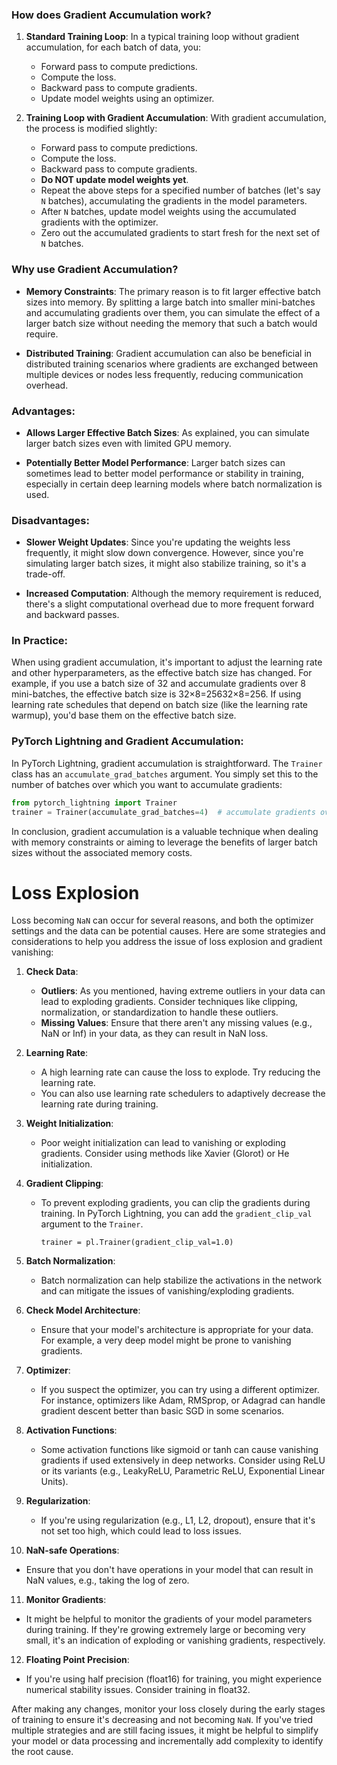 
### How does Gradient Accumulation work?

1. **Standard Training Loop**: In a typical training loop without gradient accumulation, for each batch of data, you:
    
    - Forward pass to compute predictions.
    - Compute the loss.
    - Backward pass to compute gradients.
    - Update model weights using an optimizer.
2. **Training Loop with Gradient Accumulation**: With gradient accumulation, the process is modified slightly:
    
    - Forward pass to compute predictions.
    - Compute the loss.
    - Backward pass to compute gradients.
    - **Do NOT update model weights yet**.
    - Repeat the above steps for a specified number of batches (let's say `N` batches), accumulating the gradients in the model parameters.
    - After `N` batches, update model weights using the accumulated gradients with the optimizer.
    - Zero out the accumulated gradients to start fresh for the next set of `N` batches.

### Why use Gradient Accumulation?

- **Memory Constraints**: The primary reason is to fit larger effective batch sizes into memory. By splitting a large batch into smaller mini-batches and accumulating gradients over them, you can simulate the effect of a larger batch size without needing the memory that such a batch would require.
    
- **Distributed Training**: Gradient accumulation can also be beneficial in distributed training scenarios where gradients are exchanged between multiple devices or nodes less frequently, reducing communication overhead.
    
### Advantages:

- **Allows Larger Effective Batch Sizes**: As explained, you can simulate larger batch sizes even with limited GPU memory.
    
- **Potentially Better Model Performance**: Larger batch sizes can sometimes lead to better model performance or stability in training, especially in certain deep learning models where batch normalization is used.
    

### Disadvantages:

- **Slower Weight Updates**: Since you're updating the weights less frequently, it might slow down convergence. However, since you're simulating larger batch sizes, it might also stabilize training, so it's a trade-off.
    
- **Increased Computation**: Although the memory requirement is reduced, there's a slight computational overhead due to more frequent forward and backward passes.
    

### In Practice:

When using gradient accumulation, it's important to adjust the learning rate and other hyperparameters, as the effective batch size has changed. For example, if you use a batch size of 32 and accumulate gradients over 8 mini-batches, the effective batch size is 32×8=25632×8=256. If using learning rate schedules that depend on batch size (like the learning rate warmup), you'd base them on the effective batch size.

### PyTorch Lightning and Gradient Accumulation:

In PyTorch Lightning, gradient accumulation is straightforward. The `Trainer` class has an `accumulate_grad_batches` argument. You simply set this to the number of batches over which you want to accumulate gradients:

```python
from pytorch_lightning import Trainer
trainer = Trainer(accumulate_grad_batches=4)  # accumulate gradients over 4 batches
```


In conclusion, gradient accumulation is a valuable technique when dealing with memory constraints or aiming to leverage the benefits of larger batch sizes without the associated memory costs.


# Loss Explosion

Loss becoming `NaN` can occur for several reasons, and both the optimizer settings and the data can be potential causes. Here are some strategies and considerations to help you address the issue of loss explosion and gradient vanishing:

1. **Check Data**:
    
    - **Outliers**: As you mentioned, having extreme outliers in your data can lead to exploding gradients. Consider techniques like clipping, normalization, or standardization to handle these outliers.
    - **Missing Values**: Ensure that there aren't any missing values (e.g., NaN or Inf) in your data, as they can result in NaN loss.
    
1. **Learning Rate**:
    
    - A high learning rate can cause the loss to explode. Try reducing the learning rate.
    - You can also use learning rate schedulers to adaptively decrease the learning rate during training.
    
1. **Weight Initialization**:
    
    - Poor weight initialization can lead to vanishing or exploding gradients. Consider using methods like Xavier (Glorot) or He initialization.
    
1. **Gradient Clipping**:
    
    - To prevent exploding gradients, you can clip the gradients during training. In PyTorch Lightning, you can add the `gradient_clip_val` argument to the `Trainer`.
        
        `trainer = pl.Trainer(gradient_clip_val=1.0)`
        
5. **Batch Normalization**:
    
    - Batch normalization can help stabilize the activations in the network and can mitigate the issues of vanishing/exploding gradients.
6. **Check Model Architecture**:
    
    - Ensure that your model's architecture is appropriate for your data. For example, a very deep model might be prone to vanishing gradients.
7. **Optimizer**:
    
    - If you suspect the optimizer, you can try using a different optimizer. For instance, optimizers like Adam, RMSprop, or Adagrad can handle gradient descent better than basic SGD in some scenarios.
8. **Activation Functions**:
    
    - Some activation functions like sigmoid or tanh can cause vanishing gradients if used extensively in deep networks. Consider using ReLU or its variants (e.g., LeakyReLU, Parametric ReLU, Exponential Linear Units).
9. **Regularization**:
    
    - If you're using regularization (e.g., L1, L2, dropout), ensure that it's not set too high, which could lead to loss issues.
10. **NaN-safe Operations**:
    
- Ensure that you don't have operations in your model that can result in NaN values, e.g., taking the log of zero.

11. **Monitor Gradients**:

- It might be helpful to monitor the gradients of your model parameters during training. If they're growing extremely large or becoming very small, it's an indication of exploding or vanishing gradients, respectively.

12. **Floating Point Precision**:

- If you're using half precision (float16) for training, you might experience numerical stability issues. Consider training in float32.

After making any changes, monitor your loss closely during the early stages of training to ensure it's decreasing and not becoming `NaN`. If you've tried multiple strategies and are still facing issues, it might be helpful to simplify your model or data processing and incrementally add complexity to identify the root cause.